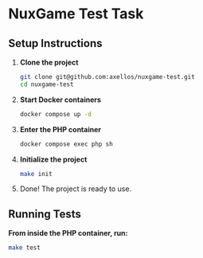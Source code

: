 # NuxGame Test Task

## Setup Instructions

1. **Clone the project**
   ```bash
   git clone git@github.com:axellos/nuxgame-test.git
   cd nuxgame-test
2. **Start Docker containers**
    ```bash
   docker compose up -d
3. **Enter the PHP container**
    ```bash
   docker compose exec php sh
4. **Initialize the project**
    ```bash
   make init
5. Done! The project is ready to use.

## Running Tests

**From inside the PHP container, run:**
```bash
make test
